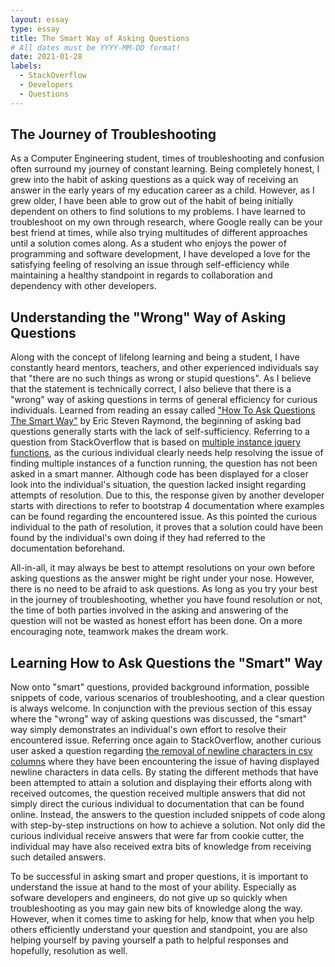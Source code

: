 ```yaml
---
layout: essay
type: essay
title: The Smart Way of Asking Questions
# All dates must be YYYY-MM-DD format!
date: 2021-01-28
labels:
  - StackOverflow
  - Developers
  - Questions
---
```


## The Journey of Troubleshooting
As a Computer Engineering student, times of troubleshooting and confusion often surround my journey of constant learning. Being completely honest, I grew into the habit of asking questions as a quick way of receiving an answer in the early years of my education career as a child. However, as I grew older, I have been able to grow out of the habit of being initially dependent on others to find solutions to my problems. I have learned to troubleshoot on my own through research, where Google really can be your best friend at times, while also trying multitudes of different approaches until a solution comes along. As a student who enjoys the power of programming and software development, I have developed a love for the satisfying feeling of resolving an issue through self-efficiency while maintaining a healthy standpoint in regards to collaboration and dependency with other developers.

## Understanding the "Wrong" Way of Asking Questions
Along with the concept of lifelong learning and being a student, I have constantly heard mentors, teachers, and other experienced individuals say that "there are no such things as wrong or stupid questions". As I believe that the statement is technically correct, I also believe that there is a "wrong" way of asking questions in terms of general efficiency for curious individuals. Learned from reading an essay called ["How To Ask Questions The Smart Way"](http://www.catb.org/esr/faqs/smart-questions.html#examples) by Eric Steven Raymond, the beginning of asking bad questions generally starts with the lack of self-sufficiency. Referring to a question from StackOverflow that is based on [multiple instance jquery functions](https://stackoverflow.com/questions/65950276/multiple-instance-jquery-function-with-bootstrap-modal), as the curious individual clearly needs help resolving the issue of finding multiple instances of a function running, the question has not been asked in a smart manner. Although code has been displayed for a closer look into the individual's situation, the question lacked insight regarding attempts of resolution. Due to this, the response given by another developer starts with directions to refer to bootstrap 4 documentation where examples can be found regarding the encountered issue. As this pointed the curious individual to the path of resolution, it proves that a solution could have been found by the individual's own doing if they had referred to the documentation beforehand. 

All-in-all, it may always be best to attempt resolutions on your own before asking questions as the answer might be right under your nose. However, there is no need to be afraid to ask questions. As long as you try your best in the journey of troubleshooting, whether you have found resolution or not, the time of both parties involved in the asking and answering of the question will not be wasted as honest effort has been done. On a more encouraging note, teamwork makes the dream work.

## Learning How to Ask Questions the "Smart" Way
Now onto "smart" questions, provided background information, possible snippets of code, various scenarios of troubleshooting, and a clear question is always welcome. In conjunction with the previous section of this essay where the "wrong" way of asking questions was discussed, the "smart" way simply demonstrates an individual's own effort to resolve their encountered issue. Referring once again to StackOverflow, another curious user asked a question regarding [the removal of newline characters in csv columns](https://stackoverflow.com/questions/65932262/how-to-remove-newline-characters-in-csv-columns-without-removing-the-endrow-new) where they have been encountering the issue of having displayed newline characters in data cells. By stating the different methods that have been attempted to attain a solution and displaying their efforts along with received outcomes, the question received multiple answers that did not simply direct the curious individual to documentation that can be found online. Instead, the answers to the question included snippets of code along with step-by-step instructions on how to achieve a solution. Not only did the curious individual receive answers that were far from cookie cutter, the individual may have also received extra bits of knowledge from receiving such detailed answers.

To be successful in asking smart and proper questions, it is important to understand the issue at hand to the most of your ability. Especially as sofware developers and engineers, do not give up so quickly when troubleshooting as you may gain new bits of knowledge along the way. However, when it comes time to asking for help, know that when you help others efficiently understand your question and standpoint, you are also helping yourself by paving yourself a path to helpful responses and hopefully, resolution as well.






